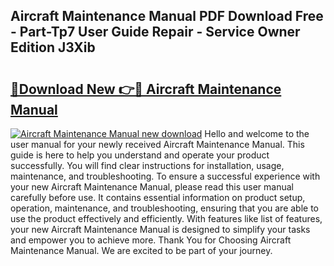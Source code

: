 ## Aircraft Maintenance Manual PDF Download Free - Part-Tp7 User Guide Repair - Service Owner Edition J3Xib

# <h2><a href="http://bc30766.oget.top/?id=Aircraft+Maintenance+Manual">🔗Download New 👉🔴 Aircraft Maintenance Manual</a></h2>

[![Aircraft Maintenance Manual new download](https://i.imgur.com/5g1atiW.png)](http://bc30766.oget.top/?id=Aircraft+Maintenance+Manual)
Hello and welcome to the user manual for your newly received Aircraft Maintenance Manual. This guide is here to help you understand and operate your product successfully. You will find clear instructions for installation, usage, maintenance, and troubleshooting. To ensure a successful experience with your new Aircraft Maintenance Manual, please read this user manual carefully before use. It contains essential information on product setup, operation, maintenance, and troubleshooting, ensuring that you are able to use the product effectively and efficiently. With features like list of features, your new Aircraft Maintenance Manual is designed to simplify your tasks and empower you to achieve more. Thank You for Choosing Aircraft Maintenance Manual. We are excited to be part of your journey.
